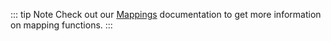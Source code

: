 ::: tip Note
Check out our [Mappings](../../build/mapping/stellar.md) documentation to get more information on mapping functions.
:::
